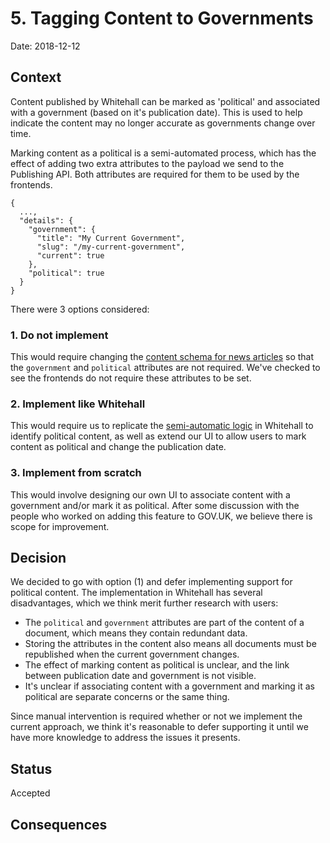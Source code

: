 # 5. Tagging Content to Governments

Date: 2018-12-12

## Context

Content published by Whitehall can be marked as 'political' and associated with a government (based on it's publication date). This is used to help indicate the content may no longer accurate as governments change over time.

Marking content as a political is a semi-automated process, which has the effect of adding two extra attributes to the payload we send to the Publishing API. Both attributes are required for them to be used by the frontends.

```
{
  ...,
  "details": {
    "government": {
      "title": "My Current Government",
      "slug": "/my-current-government",
      "current": true
    },
    "political": true
  }
}
```

There were 3 options considered:

### 1. Do not implement

This would require changing the [content schema for news articles][news-article-schema] so that the `government` and `political` attributes are not required. We've checked to see the frontends do not require these attributes to be set.

### 2. Implement like Whitehall

This would require us to replicate the [semi-automatic logic][whitehall-political-identifier] in Whitehall to identify political content, as well as extend our UI to allow users to mark content as political and change the publication date.

### 3. Implement from scratch

This would involve designing our own UI to associate content with a government and/or mark it as political. After some discussion with the people who worked on adding this feature to GOV.UK, we believe there is scope for improvement.

## Decision

We decided to go with option (1) and defer implementing support for political content. The implementation in Whitehall has several disadvantages, which we think merit further research with users:

   * The `political` and `government` attributes are part of the content of a document, which means they contain redundant data.
   * Storing the attributes in the content also means all documents must be republished when the current government changes.
   * The effect of marking content as political is unclear, and the link between publication date and government is not visible.
   * It's unclear if associating content with a government and marking it as political are separate concerns or the same thing.

Since manual intervention is required whether or not we implement the current approach, we think it's reasonable to defer supporting it until we have more knowledge to address the issues it presents.

## Status

Accepted

## Consequences

[news-article-schema]: https://github.com/alphagov/govuk-content-schemas/blob/master/dist/formats/news_article/publisher_v2/schema.json
[whitehall-political-identifier]: https://github.com/alphagov/whitehall/blob/7b5c5a086b89cb62ffba62b152a0a8dcfc10c8e6/lib/political_content_identifier.rb
